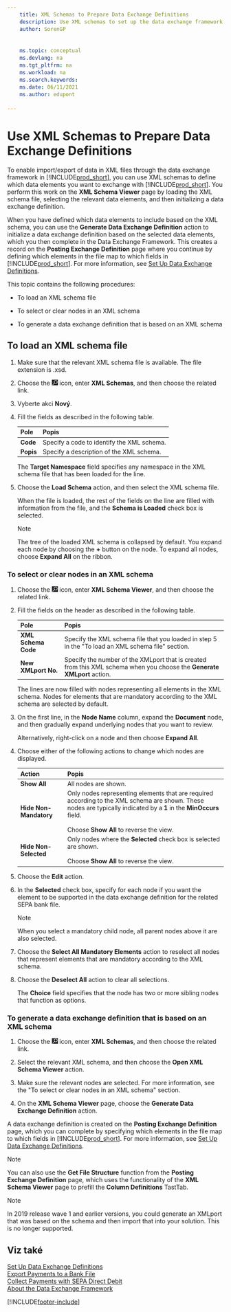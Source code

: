 ```yaml
---
    title: XML Schemas to Prepare Data Exchange Definitions
    description: Use XML schemas to set up the data exchange framework to define which data elements you want to exchange with.
    author: SorenGP


    ms.topic: conceptual
    ms.devlang: na
    ms.tgt_pltfrm: na
    ms.workload: na
    ms.search.keywords:
    ms.date: 06/11/2021
    ms.author: edupont

---
```

# Use XML Schemas to Prepare Data Exchange Definitions

To enable import/export of data in XML files through the data exchange framework in [!INCLUDE[prod_short](includes/prod_short.md)], you can use XML schemas to define which data elements you want to exchange with [!INCLUDE[prod_short](includes/prod_short.md)]. You perform this work on the **XML Schema Viewer** page by loading the XML schema file, selecting the relevant data elements, and then initializing a data exchange definition.

When you have defined which data elements to include based on the XML schema, you can use the **Generate Data Exchange Definition** action to initialize a data exchange definition based on the selected data elements, which you then complete in the Data Exchange Framework. This creates a record on the **Posting Exchange Definition** page where you continue by defining which elements in the file map to which fields in [!INCLUDE[prod_short](includes/prod_short.md)]. For more information, see [Set Up Data Exchange Definitions](across-how-to-set-up-data-exchange-definitions.md).

This topic contains the following procedures:

- To load an XML schema file

- To select or clear nodes in an XML schema

- To generate a data exchange definition that is based on an XML schema

## To load an XML schema file

1. Make sure that the relevant XML schema file is available. The file extension is .xsd.

2. Choose the ![Lightbulb that opens the Tell Me feature.](media/ui-search/search_small.png "Tell me what you want to do") icon, enter **XML Schemas**, and then choose the related link.

3. Vyberte akci **Nový**.

4. Fill the fields as described in the following table.

   | Pole | Popis |
   |---------------------------------|---------------------------------------|  
   | **Code** | Specify a code to identify the XML schema. |
   | **Popis** | Specify a description of the XML schema. |

   The **Target Namespace** field specifies any namespace in the XML schema file that has been loaded for the line.

5. Choose the **Load Schema** action, and then select the XML schema file.

   When the file is loaded, the rest of the fields on the line are filled with information from the file, and the **Schema is Loaded** check box is selected.

   > [!NOTE]  
   > The tree of the loaded XML schema is collapsed by default. You expand each node by choosing the **+** button on the node. To expand all nodes, choose **Expand All** on the ribbon.

### To select or clear nodes in an XML schema

1. Choose the ![Lightbulb that opens the Tell Me feature.](media/ui-search/search_small.png "Tell me what you want to do") icon, enter **XML Schema Viewer**, and then choose the related link.

2. Fill the fields on the header as described in the following table.

   | Pole | Popis |
   |---------------------------------|---------------------------------------|  
   | **XML Schema Code** | Specify the XML schema file that you loaded in step 5 in the "To load an XML schema file" section. |
   | **New XMLport No.** | Specify the number of the XMLport that is created from this XML schema when you choose the **Generate XMLport** action. |

   The lines are now filled with nodes representing all elements in the XML schema. Nodes for elements that are mandatory according to the XML schema are selected by default.

3. On the first line, in the **Node Name** column, expand the **Document** node, and then gradually expand underlying nodes that you want to review.

   Alternatively, right-click on a node and then choose **Expand All**.

4. Choose either of the following actions to change which nodes are displayed.

   | **Action** | Popis |
   |----------------|---------------------------------------|  
   | **Show All** | All nodes are shown. |
   | **Hide Non-Mandatory** | Only nodes representing elements that are required according to the XML schema are shown. These nodes are typically indicated by a **1** in the **MinOccurs** field.<br /><br /> Choose **Show All** to reverse the view. |
   | **Hide Non-Selected** | Only nodes where the **Selected** check box is selected are shown.<br /><br /> Choose **Show All** to reverse the view. |

5. Choose the **Edit** action.

6. In the **Selected** check box, specify for each node if you want the element to be supported in the data exchange definition for the related SEPA bank file.

   > [!NOTE]  
   > When you select a mandatory child node, all parent nodes above it are also selected.

7. Choose the **Select All Mandatory Elements** action to reselect all nodes that represent elements that are mandatory according to the XML schema.

8. Choose the **Deselect All** action to clear all selections.

   The **Choice** field specifies that the node has two or more sibling nodes that function as options.

### To generate a data exchange definition that is based on an XML schema

1. Choose the ![Lightbulb that opens the Tell Me feature.](media/ui-search/search_small.png "Tell me what you want to do") icon, enter  **XML Schemas**, and then choose the related link.

2. Select the relevant XML schema, and then choose the **Open XML Schema Viewer** action.

3. Make sure the relevant nodes are selected. For more information, see the "To select or clear nodes in an XML schema" section.

4. On the **XML Schema Viewer** page, choose the **Generate Data Exchange Definition** action.

A data exchange definition is created on the **Posting Exchange Definition** page, which you can complete by specifying which elements in the file map to which fields in [!INCLUDE[prod_short](includes/prod_short.md)]. For more information, see [Set Up Data Exchange Definitions](across-how-to-set-up-data-exchange-definitions.md).

> [!NOTE]  
> You can also use the **Get File Structure** function from the **Posting Exchange Definition** page, which uses the functionality of the **XML Schema Viewer** page to prefill the **Column Definitions** TastTab.

> [!NOTE]
> In 2019 release wave 1 and earlier versions, you could generate an XMLport that was based on the schema and then import that into your solution. This is no longer supported.

## Viz také

[Set Up Data Exchange Definitions](across-how-to-set-up-data-exchange-definitions.md)  
[Export Payments to a Bank File](finance-make-payments-with-bank-data-conversion-service-or-sepa-credit-transfer.md#exporting-payments-to-a-bank-file)  
[Collect Payments with SEPA Direct Debit](finance-collect-payments-with-sepa-direct-debit.md)  
[About the Data Exchange Framework](across-about-the-data-exchange-framework.md)


[!INCLUDE[footer-include](includes/footer-banner.md)]